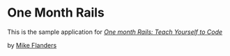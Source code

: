 # One Month Rails

This is the sample application for 
[*One month Rails: Teach Yourself to Code*](http://onemonthrails.com)

by [Mike Flanders](http://urbinary.org)